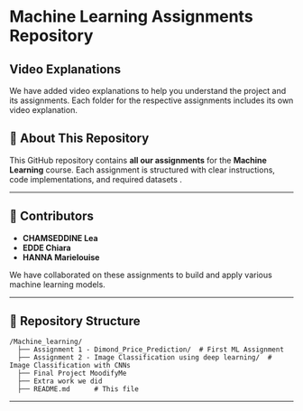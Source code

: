 # Machine Learning Assignments Repository
## Video Explanations

We have added video explanations to help you understand the project and its assignments. 
Each folder for the respective assignments includes its own video explanation. 

## 📌 About This Repository

This GitHub repository contains **all our assignments** for the **Machine Learning** course. Each assignment is structured with clear instructions, code implementations, and required datasets .

---

## 👥 Contributors

- **CHAMSEDDINE Lea**
- **EDDE Chiara**
- **HANNA Marielouise**

We have collaborated on these assignments to build and apply various machine learning models.

---

## 📂 Repository Structure

```
/Machine_learning/
  ├── Assignment 1 - Dimond_Price_Prediction/  # First ML Assignment
  ├── Assignment 2 - Image Classification using deep learning/  # Image Classification with CNNs
  ├── Final Project MoodifyMe
  ├── Extra work we did
  ├── README.md      # This file

```

---




